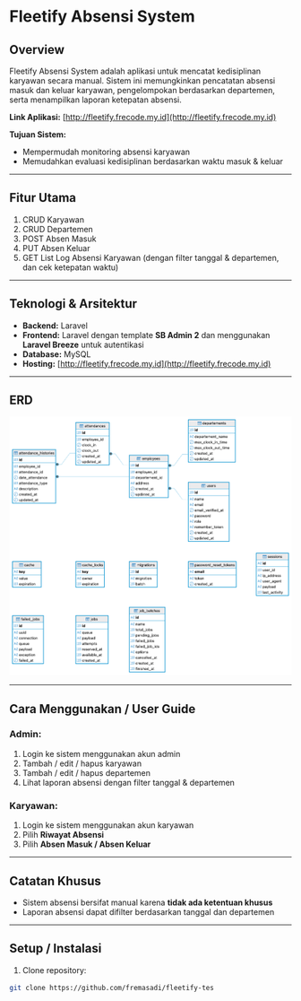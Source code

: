 # Fleetify Absensi System

## Overview
Fleetify Absensi System adalah aplikasi untuk mencatat kedisiplinan karyawan secara manual. Sistem ini memungkinkan pencatatan absensi masuk dan keluar karyawan, pengelompokan berdasarkan departemen, serta menampilkan laporan ketepatan absensi.  

**Link Aplikasi:** [http://fleetify.frecode.my.id](http://fleetify.frecode.my.id)

**Tujuan Sistem:**  
- Mempermudah monitoring absensi karyawan  
- Memudahkan evaluasi kedisiplinan berdasarkan waktu masuk & keluar  

---

## Fitur Utama
1. CRUD Karyawan  
2. CRUD Departemen  
3. POST Absen Masuk  
4. PUT Absen Keluar  
5. GET List Log Absensi Karyawan (dengan filter tanggal & departemen, dan cek ketepatan waktu)  

---

## Teknologi & Arsitektur
- **Backend:** Laravel  
- **Frontend:** Laravel dengan template **SB Admin 2** dan menggunakan **Laravel Breeze** untuk autentikasi  
- **Database:** MySQL  
- **Hosting:** [http://fleetify.frecode.my.id](http://fleetify.frecode.my.id)  

---

## ERD
![ERD Fleetify Absensi](db_fleetify.png)

---


## Cara Menggunakan / User Guide

### Admin:
1. Login ke sistem menggunakan akun admin  
2. Tambah / edit / hapus karyawan  
3. Tambah / edit / hapus departemen  
4. Lihat laporan absensi dengan filter tanggal & departemen  

### Karyawan:
1. Login ke sistem menggunakan akun karyawan  
2. Pilih **Riwayat Absensi**  
3. Pilih **Absen Masuk / Absen Keluar**  

---

## Catatan Khusus
- Sistem absensi bersifat manual karena **tidak ada ketentuan khusus** 
- Laporan absensi dapat difilter berdasarkan tanggal dan departemen  

---

## Setup / Instalasi

1. Clone repository:  
```bash
git clone https://github.com/fremasadi/fleetify-tes
